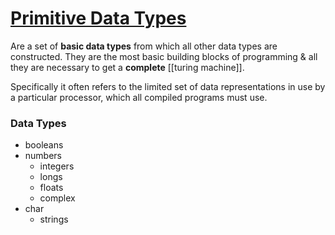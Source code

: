 # [Primitive Data Types](https://snipcademy.com/python-primitive-data-types#strings-methods)

Are a set of **basic data types** from which all other data types are constructed. They are the most basic building blocks of programming & all they are necessary to get a **complete** [[turing machine]].

Specifically it often refers to the limited set of data representations in use by a particular processor, which all compiled programs must use.

### Data Types
- booleans
- numbers
	- integers
	- longs
	- floats
	- complex
- char
	- strings